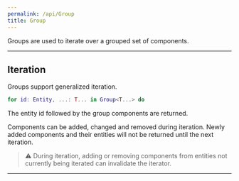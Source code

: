 ```yaml
---
permalink: /api/Group
title: Group
---
```


Groups are used to iterate over a grouped set of components.

---

## Iteration

Groups support generalized iteration.

```lua
for id: Entity, ...: T... in Group<T...> do
```

The entity id followed by the group components are returned.

Components can be added, changed and removed during iteration. Newly added components and their entities will not be returned until the next iteration.

> ⚠️ During iteration, adding or removing components from entities not currently being iterated can invalidate the iterator.

---
